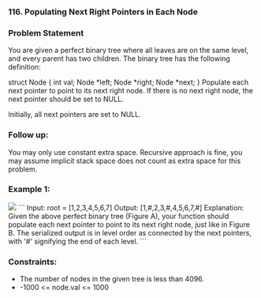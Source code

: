 ### 116. Populating Next Right Pointers in Each Node


### Problem Statement
You are given a perfect binary tree where all leaves are on the same level, and every parent has two children. The binary tree has the following definition:

struct Node {
  int val;
  Node *left;
  Node *right;
  Node *next;
}
Populate each next pointer to point to its next right node. If there is no next right node, the next pointer should be set to NULL.

Initially, all next pointers are set to NULL.

 

### Follow up:

You may only use constant extra space.
Recursive approach is fine, you may assume implicit stack space does not count as extra space for this problem.
 

### Example 1:

<img src='https://assets.leetcode.com/uploads/2019/02/14/116_sample.png'>
```
Input: root = [1,2,3,4,5,6,7]
Output: [1,#,2,3,#,4,5,6,7,#]
Explanation: Given the above perfect binary tree (Figure A), your function should populate each next pointer to point to its next right node, just like in Figure B. The serialized output is in level order as connected by the next pointers, with '#' signifying the end of each level.
```

### Constraints:

* The number of nodes in the given tree is less than 4096.
* -1000 <= node.val <= 1000